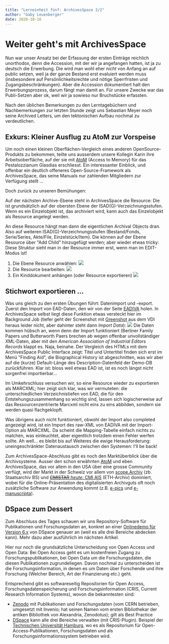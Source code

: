 ```yaml
---
title: "Lerneinheit fünf: ArchivesSpace 2/2"
author: "Gaby Leuenberger"
date: 2020-10-16
---
```

# Weiter geht's mit ArchivesSpace

Nun war unser Ansatz bei der Erfassung der ersten Einträge reichlich unorthodox, denn die Accession, mit der wir ja angefangen hatten, ist ja zu deutsch die Erwerbung. Die wird man wohl eher *nicht* von Anfang an auf public setzen, weil ja der ganze Bestand erst evaluiert werden muss (insbesondere auf Persönlichkeitsrechte und nötige Sperrfristen und Zugangsbeschränkungen). Aber die Accession dokumentiert halt den Erwerbungsprozess, darum fängt man damit an. Für unsere Zwecke war das Publi-Setzen aber ok, weil wir ja sowieso nur Bruchstücke erfassten.

Nach den üblichen Bemerkungen zu den Lerntagebüchern und Nachbemerkungen zur letzten Stunde zeigt uns Sebastian Meyer noch seine Archived Letters, um den tektonischen Aufbau nochmal zu verdeutlichen.

## Exkurs: Kleiner Ausflug zu AtoM zur Vorspeise
Um noch einen kleinen Oberflächen-Vergleich eines anderen OpenSource-Produkts zu bekommen, teilte uns ausserdem unsere Kollegin Karin ihre Arbeitsoberfläche, auf der sie mit [AtoM](https://www.accesstomemory.org/) (Access to Memory) für das Pestalozzianum Glasdias erschliesst. Ein interessanter Einblick, und offenbar ein deutlich offeneres Open-Source-Framework als ArchivesSpace, das seine Manuals nur zahlenden Mitgliedern zur Verfügung stellt ...

Doch zurück zu unseren Bemühungen:

Auf der nächsten Archive-Ebene steht in ArchivesSpace die Resource: Die ist grundsätzlich auf der obersten Ebene der ISAD(G)-Verzeichnungsstufen. Wenn es ein Einzelobjekt ist, das archiviert wird, kann auch das Einzelobjekt als Resource angelegt werden.

An diese Resource hängt man dann die eigentlichen Archival Objects dran. Also auf weiteren ISAD(G)-Verzeichnungsstufen (Bestand/Fonds, Serie/Series, Akte/File, Einzelstück/Item). Die können auf der Ebene Resource über "Add Child" hinzugefügt werden; aber wieder etwas tricky: Diese Struktur sieht man in der Resource immer erst, wenn man im EDIT-Modus ist!

1. Die Ebene Resource anwählen:
![](https://i.imgur.com/OqfLy7e.png
)
2. Die Resource bearbeiten:
![](https://i.imgur.com/FzWHhcY.png
)
3. Ein Kinddokument anhängen (oder Resource exportieren)
![](https://i.imgur.com/Dk1bInq.png
)

## Stichwort exportieren ...
Was uns gleich zu den ersten Übungen führt: Datenimport und -export. Zuerst den Import von EAD-Daten, den wir von der Seite [EADIVA](https://eadiva.com/2/sample-ead2002-files/) holen. In ArchivesSpace selbst liegt diese Funktion etwas versteckt hier im Background Job (tiefer geht der Screenshot mit [Greenshot](https://getgreenshot.org/) aus dem VDI heraus leider nicht, aber dahinter steht dann *Import Data*):
![](https://i.imgur.com/Z5JlUhq.png
)
Die Daten kommen hübsch an, wenn denn der Import funktioniert (Berliner Family Papers und Butterworth Paers brechen ab wegen offenbar unvollständiger XML-Daten, aber mit den *American Association of Industrial Editors Records* klappt es. Naja, beinahe. Der Vergleich des HTMLs mit dem ArchivesSpace Public Interface zeigt: Titel und Untertitel finden sich erst im Menü "Finding Aid", die Biographical History ist abgeschnitten, was wir aber auf die (kurze) Default-Länge des Description-Datenfeld der Demo-DB zurückführen. Klar ist: bloss weil etwas EAD ist, ist es noch längst nicht sorgenfrei importierbar...

Im Umkehrschluss versuchen wir, so eine Resource wieder zu exportieren als MARCXML; hier zeigt sich klar, was wir vermuteten: die unterschiedlichen Verzeichnistiefen von EAD, die für den Entstehungszusammenhang so wichtig sind, lassen sich logischerweise auf das Ressourcenzentrierte Marcxml nicht eins zu eins abbilden, sondern sie werden quasi flachgeklopft.

Was übrigens auch nicht funktioniert, obwohl der Import also completed angezeigt wird, ist ein Import des raw-XML von EADIVA mit der Import-Option als MARCXML. Da scheint die Mapping-Tabelle einfach nichts zu matchen, was einleuchtet, aber eigentlich trotzdem einen Fehler werfen sollte. Ah well... es bleibt bis auf Weiteres die ewige Herausforderung: uneingeschränkter Datenaustausch zwischen den Systemen: I'll be back!

Zum ArchivesSpace-Abschluss gibt es noch den Marktüberblick über die Archivsysteme. Ausser den schon erwähnten [AtoM](https://www.accesstomemory.org/) und eben ArchivesSpace, das vor allem in den USA über eine grosse Community verfügt, wird der Markt in der Schweiz vor allem von [scope.Archiv](http://www.scope.ch/) (zb. Staatsarchiv BS) und [~~CMISTAR~~ *heute:* CMI AIS](https://cmiag.ch/akten-management/archivierung/ais/) (ETH-Archiv) dominiert, wobei für die Online-Präsentation des digitalisierten Archivguts oft noch zusätzliche Software zur Anwendung kommt (z.B. [e-pics](https://www.e-pics.ethz.ch) und [e-manuscripta](https://www.e-manuscripta.ch/)).

## DSpace zum Dessert

Zum Abschluss des Tages schauen wir uns Repository-Software für Publikationen und Forschungsdaten an, konkret an einer [Onlinedemo für Version 6.x](https://demo.dspace.org/) von DSpace genauer an (weil es alle drei Bereiche abdecken kann). Mehr dazu aber ausführlich im nächsten Artikel.

Hier nur noch die grundsätzliche Unterscheidung von Open Access und Open Data:
Bei Open Access geht es um kostenfreien Zugang zu Forschungspublikationen, bei Open Data um die Forschungsdaten, die diesen Publikationen zugrundeliegen. Davon nochmal zu unterscheiden ist die Forschungsinformation, in denen es um Daten über Forschende und ihre Forschung (Welcher Bereich, Art der Finanzierung etc.) geht.

Entsprechend gibt es softwareseitig Repositorien für Open Access, Forschungsdatenspeicherung und Forschungsinformation (CRIS, Current Research Information Systems), wovon die bekanntesten sind:
-  [Zenodo](https://zenodo.org/) mit Publikationen und Forschungsdaten (vom CERN betrieben, umgesetzt mit Invenio; hat seinen Namen vom ersten Bibliothekar der antiken Bibliothek von Alexandria, Zenodotus); gilt als Best Practice
-  [DSpace](https://duraspace.org/dspace/) kann alle drei Bereiche verwalten (mit CRIS-Plugin). Beispiel der [Technischen Universität Hamburg](https://tore.tuhh.de/), wo es als Repositorium für Open-Access-Publikationen, Forschungsdaten und als Forschungsinformationssystem betrieben wird.

